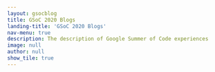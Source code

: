 ```yaml
---
layout: gsocblog
title: GSoC 2020 Blogs
landing-title: 'GSoC 2020 Blogs'
nav-menu: true
description: The description of Google Summer of Code experiences
image: null
author: null
show_tile: true
---
```

